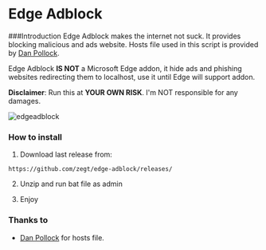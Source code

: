 Edge Adblock
======
###Introduction
Edge Adblock makes the internet not suck. It provides blocking malicious and ads website. Hosts file used in this script is provided by [Dan Pollock](http://someonewhocares.org).

Edge Adblock **IS NOT** a Microsoft Edge addon, it hide ads and phishing websites redirecting them to localhost, use it until Edge will support addon.

**Disclaimer**: Run this at **YOUR OWN RISK**. I'm NOT responsible for any damages.

![edgeadblock](https://cloud.githubusercontent.com/assets/11434351/9430348/12c9d170-49f2-11e5-93fc-c346041fbceb.png)

### How to install
1) Download last release from:

`
https://github.com/zegt/edge-adblock/releases/
`

2) Unzip and run bat file as admin

3) Enjoy

### Thanks to
- [Dan Pollock](http://someonewhocares.org) for hosts file.
